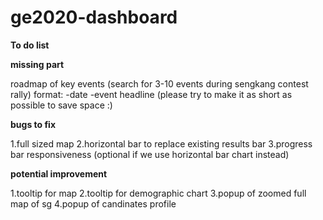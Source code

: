 # ge2020-dashboard

**To do list**

**missing part**

roadmap of key events (search for 3-10 events during sengkang contest rally)
format:
-date
-event headline (please try to make it as short as possible to save space :)

**bugs to fix**

1.full sized map
2.horizontal bar to replace existing results bar
3.progress bar responsiveness (optional if we use horizontal bar chart instead)


**potential improvement**

1.tooltip for map
2.tooltip for demographic chart
3.popup of zoomed full map of sg
4.popup of candinates profile
